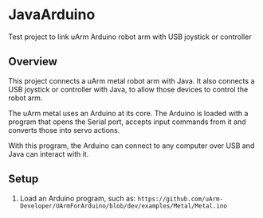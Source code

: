 # JavaArduino
Test project to link uArm Arduino robot arm with USB joystick or controller

## Overview

This project connects a uArm metal robot arm with Java. It also connects a USB joystick or controller with Java,
to allow those devices to control the robot arm.

The uArm metal uses an Arduino at its core. The Arduino is loaded with a program that opens the Serial port,
accepts input commands from it and converts those into servo actions.

With this program, the Arduino can connect to any computer over USB and Java can interact with it.

## Setup

 1. Load an Arduino program, such as: `https://github.com/uArm-Developer/UArmForArduino/blob/dev/examples/Metal/Metal.ino`
